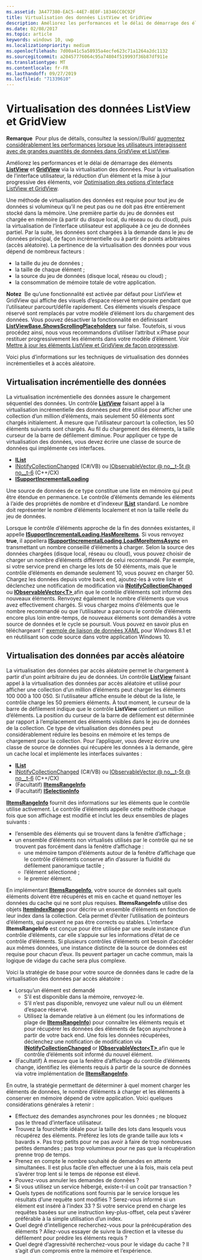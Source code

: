 ```yaml
---
ms.assetid: 3A477380-EAC5-44E7-8E0F-18346CC0C92F
title: Virtualisation des données ListView et GridView
description: Améliorez les performances et le délai de démarrage des éléments ListView et GridView via la virtualisation des données.
ms.date: 02/08/2017
ms.topic: article
keywords: windows 10, uwp
ms.localizationpriority: medium
ms.openlocfilehash: 7d00a41c5a58935a4ecfe623c71a1264a2dc1132
ms.sourcegitcommit: a20457776064c95a74804f519993f36b87df911e
ms.translationtype: MT
ms.contentlocale: fr-FR
ms.lasthandoff: 09/27/2019
ms.locfileid: "71339610"
---
```

# <a name="listview-and-gridview-data-virtualization"></a>Virtualisation des données ListView et GridView


**Remarque**  Pour plus de détails, consultez la session//Build/ [augmentez considérablement les performances lorsque les utilisateurs interagissent avec de grandes quantités de données dans GridView et ListView](https://channel9.msdn.com/Events/Build/2013/3-158).

Améliorez les performances et le délai de démarrage des éléments [**ListView**](https://docs.microsoft.com/uwp/api/Windows.UI.Xaml.Controls.ListView) et [**GridView**](https://docs.microsoft.com/uwp/api/Windows.UI.Xaml.Controls.GridView) via la virtualisation des données. Pour la virtualisation de l’interface utilisateur, la réduction d’un élément et la mise à jour progressive des éléments, voir [Optimisation des options d’interface ListView et GridView](optimize-gridview-and-listview.md).

Une méthode de virtualisation des données est requise pour tout jeu de données si volumineux qu’il ne peut pas ou ne doit pas être entièrement stocké dans la mémoire. Une première partie du jeu de données est chargée en mémoire (à partir du disque local, du réseau ou du cloud), puis la virtualisation de l’interface utilisateur est appliquée à ce jeu de données partiel. Par la suite, les données sont chargées à la demande dans le jeu de données principal, de façon incrémentielle ou à partir de points arbitraires (accès aléatoire). La pertinence de la virtualisation des données pour vous dépend de nombreux facteurs :

-   la taille du jeu de données ;
-   la taille de chaque élément ;
-   la source du jeu de données (disque local, réseau ou cloud) ;
-   la consommation de mémoire totale de votre application.

**Notez**  Be qu’une fonctionnalité est activée par défaut pour ListView et GridView qui affiche des visuels d’espace réservé temporaire pendant que l’utilisateur parcourt/défile rapidement. Ces éléments visuels d’espace réservé sont remplacés par votre modèle d’élément lors du chargement des données. Vous pouvez désactiver la fonctionnalité en définissant [**ListViewBase.ShowsScrollingPlaceholders**](https://docs.microsoft.com/uwp/api/windows.ui.xaml.controls.listviewbase.showsscrollingplaceholders) sur false. Toutefois, si vous procédez ainsi, nous vous recommandons d’utiliser l’attribut x:Phase pour restituer progressivement les éléments dans votre modèle d’élément. Voir [Mettre à jour les éléments ListView et GridView de façon progressive](optimize-gridview-and-listview.md#update-items-incrementally).

Voici plus d’informations sur les techniques de virtualisation des données incrémentielles et à accès aléatoire.

## <a name="incremental-data-virtualization"></a>Virtualisation incrémentielle des données

La virtualisation incrémentielle des données assure le chargement séquentiel des données. Un contrôle [**ListView**](https://docs.microsoft.com/uwp/api/Windows.UI.Xaml.Controls.ListView) faisant appel à la virtualisation incrémentielle des données peut être utilisé pour afficher une collection d’un million d’éléments, mais seulement 50 éléments sont chargés initialement. À mesure que l’utilisateur parcourt la collection, les 50 éléments suivants sont chargés. Au fil du chargement des éléments, la taille curseur de la barre de défilement diminue. Pour appliquer ce type de virtualisation des données, vous devez écrire une classe de source de données qui implémente ces interfaces.

-   [**IList**](https://docs.microsoft.com/dotnet/api/system.collections.ilist)
-   [INotifyCollectionChanged](https://docs.microsoft.com/dotnet/api/system.collections.specialized.inotifycollectionchanged) (C#/VB) ou [IObservableVector @ no__t-5t @ no__t-6](https://docs.microsoft.com/uwp/api/Windows.Foundation.Collections.IObservableVector_T_) (C++/CX)
-   [**ISupportIncrementalLoading**](https://docs.microsoft.com/uwp/api/Windows.UI.Xaml.Data.ISupportIncrementalLoading)

Une source de données de ce type constitue une liste en mémoire qui peut être étendue en permanence. Le contrôle d’éléments demande les éléments à l’aide des propriétés de nombre et d’indexeur [**IList**](https://docs.microsoft.com/dotnet/api/system.collections.ilist) standard. Le nombre doit représenter le nombre d’éléments localement et non la taille réelle du jeu de données.

Lorsque le contrôle d’éléments approche de la fin des données existantes, il appelle [**ISupportIncrementalLoading.HasMoreItems**](https://docs.microsoft.com/uwp/api/windows.ui.xaml.data.isupportincrementalloading.hasmoreitems). Si vous renvoyez **true**, il appellera [**ISupportIncrementalLoading.LoadMoreItemsAsync**](https://docs.microsoft.com/uwp/api/windows.ui.xaml.data.isupportincrementalloading.loadmoreitemsasync) en transmettant un nombre conseillé d’éléments à charger. Selon la source des données chargées (disque local, réseau ou cloud), vous pouvez choisir de charger un nombre d’éléments différent de celui recommandé. Par exemple, si votre service prend en charge les lots de 50 éléments, mais que le contrôle d’éléments en demande seulement 10, vous pouvez en charger 50. Chargez les données depuis votre back end, ajoutez-les à votre liste et déclenchez une notification de modification via [**INotifyCollectionChanged**](https://docs.microsoft.com/dotnet/api/system.collections.specialized.inotifycollectionchanged) ou [**IObservableVector&lt;T&gt;** ](https://docs.microsoft.com/uwp/api/Windows.Foundation.Collections.IObservableVector_T_) afin que le contrôle d’éléments soit informé des nouveaux éléments. Renvoyez également le nombre d’éléments que vous avez effectivement chargés. Si vous chargez moins d’éléments que le nombre recommandé ou que l’utilisateur a parcouru le contrôle d’éléments encore plus loin entre-temps, de nouveaux éléments sont demandés à votre source de données et le cycle se poursuit. Vous pouvez en savoir plus en téléchargeant l' [exemple de liaison de données XAML](https://code.msdn.microsoft.com/windowsapps/Data-Binding-7b1d67b5) pour Windows 8.1 et en réutilisant son code source dans votre application Windows 10.

## <a name="random-access-data-virtualization"></a>Virtualisation des données par accès aléatoire

La virtualisation des données par accès aléatoire permet le chargement à partir d’un point arbitraire du jeu de données. Un contrôle [**ListView**](https://docs.microsoft.com/uwp/api/Windows.UI.Xaml.Controls.ListView) faisant appel à la virtualisation des données par accès aléatoire et utilisé pour afficher une collection d’un million d’éléments peut charger les éléments 100 000 à 100 050. Si l’utilisateur affiche ensuite le début de la liste, le contrôle charge les 50 premiers éléments. À tout moment, le curseur de la barre de défilement indique que le contrôle **ListView** contient un million d’éléments. La position du curseur de la barre de défilement est déterminée par rapport à l’emplacement des éléments visibles dans le jeu de données de la collection. Ce type de virtualisation des données peut considérablement réduire les besoins en mémoire et les temps de chargement pour la collection. Pour l’appliquer, vous devez écrire une classe de source de données qui récupère les données à la demande, gère un cache local et implémente les interfaces suivantes :

-   [**IList**](https://docs.microsoft.com/dotnet/api/system.collections.ilist)
-   [INotifyCollectionChanged](https://docs.microsoft.com/dotnet/api/system.collections.specialized.inotifycollectionchanged) (C#/VB) ou [IObservableVector @ no__t-5t @ no__t-6](https://docs.microsoft.com/uwp/api/Windows.Foundation.Collections.IObservableVector_T_) (C++/CX)
-   (Facultatif) [**IItemsRangeInfo**](https://docs.microsoft.com/uwp/api/Windows.UI.Xaml.Data.IItemsRangeInfo)
-   (Facultatif) [**ISelectionInfo**](https://docs.microsoft.com/uwp/api/Windows.UI.Xaml.Data.ISelectionInfo)

[**IItemsRangeInfo**](https://docs.microsoft.com/uwp/api/Windows.UI.Xaml.Data.IItemsRangeInfo) fournit des informations sur les éléments que le contrôle utilise activement. Le contrôle d’éléments appelle cette méthode chaque fois que son affichage est modifié et inclut les deux ensembles de plages suivants :

-   l’ensemble des éléments qui se trouvent dans la fenêtre d’affichage ;
-   un ensemble d’éléments non virtualisés utilisés par le contrôle qui ne se trouvent pas forcément dans la fenêtre d’affichage :
    -   une mémoire tampon d’éléments autour de la fenêtre d’affichage que le contrôle d’éléments conserve afin d’assurer la fluidité du défilement panoramique tactile ;
    -   l’élément sélectionné ;
    -   le premier élément.

En implémentant [**IItemsRangeInfo**](https://docs.microsoft.com/uwp/api/Windows.UI.Xaml.Data.IItemsRangeInfo), votre source de données sait quels éléments doivent être récupérés et mis en cache et quand nettoyer les données du cache qui ne sont plus requises. **IItemsRangeInfo** utilise des objets [**ItemIndexRange**](https://docs.microsoft.com/uwp/api/Windows.UI.Xaml.Data.ItemIndexRange) pour décrire un ensemble d’éléments en fonction de leur index dans la collection. Cela permet d’éviter l’utilisation de pointeurs d’éléments, qui peuvent ne pas être corrects ou stables. L’interface **IItemsRangeInfo** est conçue pour être utilisée par une seule instance d’un contrôle d’éléments, car elle s’appuie sur les informations d’état de ce contrôle d’éléments. Si plusieurs contrôles d’éléments ont besoin d’accéder aux mêmes données, une instance distincte de la source de données est requise pour chacun d’eux. Ils peuvent partager un cache commun, mais la logique de vidage du cache sera plus complexe.

Voici la stratégie de base pour votre source de données dans le cadre de la virtualisation des données par accès aléatoire :

-   Lorsqu’un élément est demandé
    -   S’il est disponible dans la mémoire, renvoyez-le.
    -   S’il n’est pas disponible, renvoyez une valeur null ou un élément d’espace réservé.
    -   Utilisez la demande relative à un élément (ou les informations de plage de [**IItemsRangeInfo**](https://docs.microsoft.com/uwp/api/Windows.UI.Xaml.Data.IItemsRangeInfo)) pour connaître les éléments requis et pour récupérer les données des éléments de façon asynchrone à partir de votre back end. Une fois les données récupérées, déclenchez une notification de modification via [**INotifyCollectionChanged**](https://docs.microsoft.com/dotnet/api/system.collections.specialized.inotifycollectionchanged) or [**IObservableVector&lt;T&gt;** ](https://docs.microsoft.com/uwp/api/Windows.Foundation.Collections.IObservableVector_T_) afin que le contrôle d’éléments soit informé du nouvel élément.
-   (Facultatif) À mesure que la fenêtre d’affichage du contrôle d’éléments change, identifiez les éléments requis à partir de la source de données via votre implémentation de [**IItemsRangeInfo**](https://docs.microsoft.com/uwp/api/Windows.UI.Xaml.Data.IItemsRangeInfo).

En outre, la stratégie permettant de déterminer à quel moment charger les éléments de données, le nombre d’éléments à charger et les éléments à conserver en mémoire dépend de votre application. Voici quelques considérations générales à retenir :

-   Effectuez des demandes asynchrones pour les données ; ne bloquez pas le thread d’interface utilisateur.
-   Trouvez la fourchette idéale pour la taille des lots dans lesquels vous récupérez des éléments. Préférez les lots de grande taille aux lots « bavards ». Pas trop petits pour ne pas avoir à faire de trop nombreuses petites demandes ; pas trop volumineux pour ne pas que la récupération prenne trop de temps.
-   Prenez en compte le nombre souhaité de demandes en attente simultanées. Il est plus facile d’en effectuer une à la fois, mais cela peut s’avérer trop lent si le temps de réponse est élevé.
-   Pouvez-vous annuler les demandes de données ?
-   Si vous utilisez un service hébergé, existe-t-il un coût par transaction ?
-   Quels types de notifications sont fournis par le service lorsque les résultats d’une requête sont modifiés ? Serez-vous informé si un élément est inséré à l’index 33 ? Si votre service prend en charge les requêtes basées sur une instruction key-plus-offset, cela peut s’avérer préférable à la simple utilisation d’un index.
-   Quel degré d’intelligence recherchez-vous pour la prérécupération des éléments ? Allez-vous essayer de suivre la direction et la vitesse du défilement pour prédire les éléments requis ?
-   Quel degré d’agressivité recherchez-vous pour le vidage du cache ? Il s’agit d’un compromis entre la mémoire et l’expérience.




